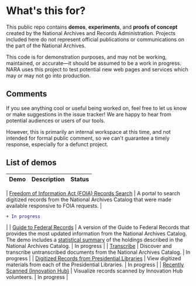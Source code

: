# What's this for?

This public repo contains __demos__, __experiments__, and __proofs of concept__ created by the National Archives and Records Administration. Projects included here do not represent official publications or communications on the part of the National Archives.

This code is for demonstration purposes, and may not be working, maintained, or accurate—it should be assumed to be a work in progress. NARA uses this project to test potential new web pages and services which may or may not go into production.

## Comments

If you see anything cool or useful being worked on, feel free to let us know or make suggestions in the issue tracker! We are happy to hear from potential audiences or users of our tools.

However, this is primarily an internal workspace at this time, and not intended for formal public comment, so we can't guarantee a timely response, especially for a defunct project.

## List of demos

| Demo          | Description   | Status |
| ------------- | ------------- | ------ |
|
[Freedom of Information Act (FOIA) Records Search](https://usnationalarchives.github.io/demos/FOIA.html) | A portal to search digitized records from the National Archives Catalog that were made available responsive to FOIA requests.
|
```diff
+ In progress
```
|
| [Guide to Federal Records](https://usnationalarchives.github.io/demos/Guide_to_Federal_Records.html) | A version of the Guide to Federal Records that provides the most updated information from the National Archives Catalog. The demo includes a [statistical summary](https://usnationalarchives.github.io/demos/statistical_summary.html) of the holdings described in the National Archives Catalog. | In progress |
| [Transcribe](https://usnationalarchives.github.io/demos/transcription_mission.html) | Discover and transcribe untranscribed documents from the National Archives Catalog. | In progress |
| [Digitized Records from Presidential Libraries](https://usnationalarchives.github.io/demos/presidential_libraries_portal.html) | View digitized materials from each of the Presidential Libraries. | In progress |
| [Recently Scanned (Innovation Hub)](https://usnationalarchives.github.io/demos/recently-scanned.html) | Visualize records scanned by Innovation Hub volunteers. | In progress |
